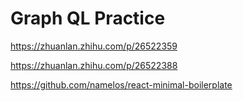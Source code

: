 # Graph QL Practice
https://zhuanlan.zhihu.com/p/26522359

https://zhuanlan.zhihu.com/p/26522388

https://github.com/namelos/react-minimal-boilerplate
